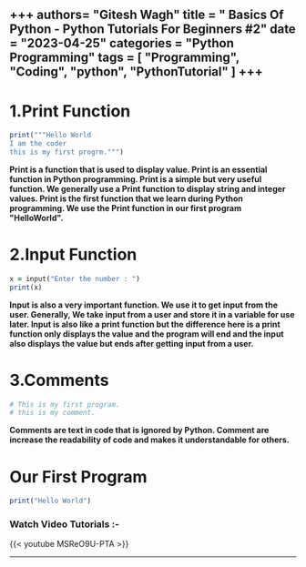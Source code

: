 +++
authors= "Gitesh Wagh"
title = " Basics Of Python - Python Tutorials For Beginners #2"
date = "2023-04-25"
categories = "Python Programming"
tags = [
  "Programming", 
  "Coding",
  "python",
  "PythonTutorial"
]
+++
--------------
# 1.Print Function
````ruby
print("""Hello World
I am the coder
this is my first progrm.""")
````

**Print is a function that is used to display value. Print is an essential function in Python programming. Print is a simple but very useful function. We generally use a Print function to display string and integer values. Print is the first function that we learn during Python programming. We use the Print function in our first program "HelloWorld".**

# 2.Input Function
````ruby
x = input("Enter the number : ")
print(x) 
````
 

**Input is also a very important function. We use it to get input from the user. Generally, We take input from a user and store it in a variable for use later.  Input is also like a print function but the difference here is a print function only displays the value and the program will end and the input also displays the value but ends after getting input from a user.**

# 3.Comments
```ruby
# This is my first program.
# this is my comment.
```

**Comments are text in code that is ignored by Python. Comment are increase the readability of code and makes it understandable for others.**

# Our First Program
````ruby
print("Hello World")
````

### Watch Video Tutorials :-

{{< youtube MSReO9U-PTA >}}

********
